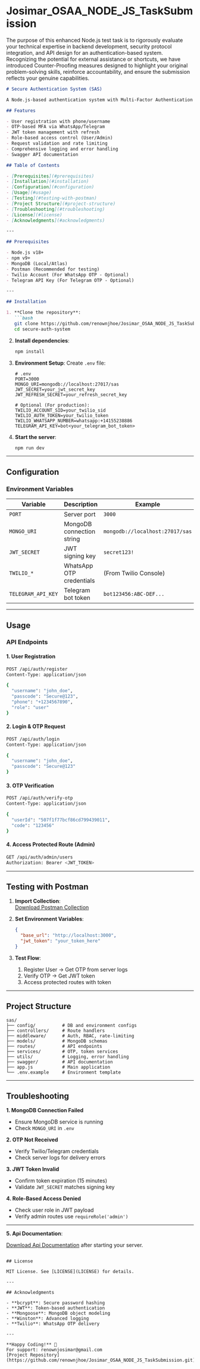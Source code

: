 # Josimar_OSAA_NODE_JS_TaskSubmission
 The purpose of this enhanced Node.js test task is to rigorously evaluate your technical expertise in backend development, security protocol integration, and API design for an authentication-based system. Recognizing the potential for external assistance or shortcuts, we have introduced Counter-Proofing measures designed to highlight your original problem-solving skills, reinforce accountability, and ensure the submission reflects your genuine capabilities.

```markdown
# Secure Authentication System (SAS)

A Node.js-based authentication system with Multi-Factor Authentication (MFA), Role-Based Access Control (RBAC), and secure session management.

## Features

- User registration with phone/username
- OTP-based MFA via WhatsApp/Telegram
- JWT token management with refresh
- Role-based access control (User/Admin)
- Request validation and rate limiting
- Comprehensive logging and error handling
- Swagger API documentation

## Table of Contents

- [Prerequisites](#prerequisites)
- [Installation](#installation)
- [Configuration](#configuration)
- [Usage](#usage)
- [Testing](#testing-with-postman)
- [Project Structure](#project-structure)
- [Troubleshooting](#troubleshooting)
- [License](#license)
- [Acknowledgments](#acknowledgments)

---

## Prerequisites

- Node.js v18+
- npm v9+
- MongoDB (Local/Atlas)
- Postman (Recommended for testing)
- Twilio Account (For WhatsApp OTP - Optional)
- Telegram API Key (For Telegram OTP - Optional)

---

## Installation

1. **Clone the repository**:
   ```bash
   git clone https://github.com/renownjhoe/Josimar_OSAA_NODE_JS_TaskSubmission.git
   cd secure-auth-system
   ```

2. **Install dependencies**:
   ```bash
   npm install
   ```

3. **Environment Setup**:
   Create `.env` file:
   ```env
   # .env
   PORT=3000
   MONGO_URI=mongodb://localhost:27017/sas
   JWT_SECRET=your_jwt_secret_key
   JWT_REFRESH_SECRET=your_refresh_secret_key

   # Optional (For production):
   TWILIO_ACCOUNT_SID=your_twilio_sid
   TWILIO_AUTH_TOKEN=your_twilio_token
   TWILIO_WHATSAPP_NUMBER=whatsapp:+14155238886
   TELEGRAM_API_KEY=bot<your_telegram_bot_token>
   ```

4. **Start the server**:
   ```bash
   npm run dev
   ```

---

## Configuration

### Environment Variables

| Variable | Description | Example |
|----------|-------------|---------|
| `PORT` | Server port | `3000` |
| `MONGO_URI` | MongoDB connection string | `mongodb://localhost:27017/sas` |
| `JWT_SECRET` | JWT signing key | `secret123!` |
| `TWILIO_*` | WhatsApp OTP credentials | (From Twilio Console) |
| `TELEGRAM_API_KEY` | Telegram bot token | `bot123456:ABC-DEF...` |

---

## Usage

### API Endpoints

#### 1. User Registration
```bash
POST /api/auth/register
Content-Type: application/json

{
  "username": "john_doe",
  "passcode": "Secure@123",
  "phone": "+1234567890",
  "role": "user"
}
```

#### 2. Login & OTP Request
```bash
POST /api/auth/login
Content-Type: application/json

{
  "username": "john_doe",
  "passcode": "Secure@123"
}
```

#### 3. OTP Verification
```bash
POST /api/auth/verify-otp
Content-Type: application/json

{
  "userId": "507f1f77bcf86cd799439011",
  "code": "123456"
}
```

#### 4. Access Protected Route (Admin)
```bash
GET /api/auth/admin/users
Authorization: Bearer <JWT_TOKEN>
```

---

## Testing with Postman

1. **Import Collection**:  
   [Download Postman Collection](https://example.com/sas-postman-collection.json)

2. **Set Environment Variables**:
   ```json
   {
     "base_url": "http://localhost:3000",
     "jwt_token": "your_token_here"
   }
   ```

3. **Test Flow**:
   1. Register User → Get OTP from server logs
   2. Verify OTP → Get JWT token
   3. Access protected routes with token

---

## Project Structure

```
sas/
├── config/          # DB and environment configs
├── controllers/     # Route handlers
├── middleware/      # Auth, RBAC, rate-limiting
├── models/          # MongoDB schemas
├── routes/          # API endpoints
├── services/        # OTP, token services
├── utils/           # Logging, error handling
├── swagger/         # API documentation
├── app.js           # Main application
└── .env.example     # Environment template
```

---

## Troubleshooting

**1. MongoDB Connection Failed**  
- Ensure MongoDB service is running  
- Check `MONGO_URI` in `.env`  

**2. OTP Not Received**  
- Verify Twilio/Telegram credentials  
- Check server logs for delivery errors  

**3. JWT Token Invalid**  
- Confirm token expiration (15 minutes)  
- Validate `JWT_SECRET` matches signing key  

**4. Role-Based Access Denied**  
- Check user role in JWT payload  
- Verify admin routes use `requireRole('admin')`

---

**5. Api Documentation**:  

   [Download Api Documentation](https://example.com/api-docs) after starting your server.
   ```

## License

MIT License. See [LICENSE](LICENSE) for details.

---

## Acknowledgments

- **bcrypt**: Secure password hashing
- **JWT**: Token-based authentication
- **Mongoose**: MongoDB object modeling
- **Winston**: Advanced logging
- **Twilio**: WhatsApp OTP delivery

---

**Happy Coding!** 🚀  
For support: renownjosimar@gmail.com  
[Project Repository](https://github.com/renownjhoe/Josimar_OSAA_NODE_JS_TaskSubmission.git)